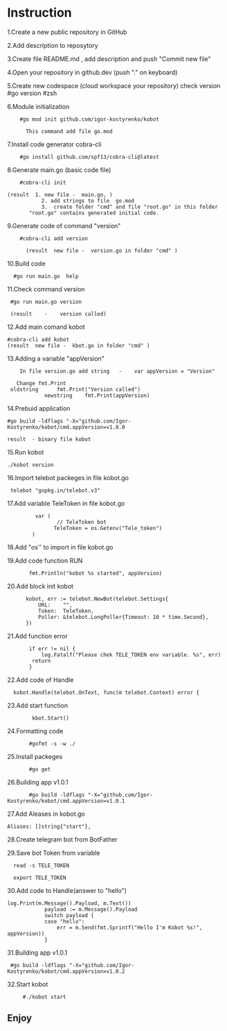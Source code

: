 # Instruction
 
1.Create a new public repository   in GitHub
	
2.Add description to reposytory
	
3.Create file README.md , add description and  push "Commit new file"
	
4.Open your repository in github.dev (push "." on keyboard)
	
5.Create new codespace (cloud workspace your repository)
	  check version  #go version
	                 #zsh
  
6.Module initialization
	
	    #go mod init github.com/igor-kostyrenko/kobot

          This command add file go.mod
  
7.Install code generator cobra-cli
      
	    #go install github.com/spf13/cobra-cli@latest
	
8.Generate main.go (basic code file)
   
	    #cobra-cli init 
	
	(result  1. new file -  main.go, )
		       2. add strings to file  go.mod
		       3.  create folder "cmd" and file "root.go" in this folder
           "root.go" contains generated initial code.
	
9.Generate code of command "version"

	    #cobra-cli add version  

          (result  new file -  version.go in folder "cmd" )

10.Build code
    
      #go run main.go  help

11.Check command version

	 #go run main.go version
	
	 (result    -    version called)

12.Add main comand kobot

	#cobra-cli add kobot
	(result  new file -  kbot.go in folder "cmd" )
	
13.Adding a variable  "appVersion" 

	    In file version.go add string   -    var appVersion = "Version"
	
	   Change fmt.Print
     oldstring      fmt.Print("Version called")   
                newstring    fmt.Print(appVersion)

14.Prebuid application
	
	#go build -ldflags "-X="github.com/Igor-Kostyrenko/kobot/cmd.appVersion=v1.0.0
	
	result  - binary file kobot

15.Run kobot
       
	./kobot version

	
16.Import telebot packeges in file kobot.go
	
	 telebot "gopkg.in/telebot.v3"
	
17.Add variable TeleToken in file kobot.go

             var (
                    // TeleToken bot
                   TeleToken = os.Getenv("Tele_token")
            )

18.Add   "os'' to import in file  kobot.go

19.Add code function RUN
   
           fmt.Println("kobot %s started", appVersion)

20.Add block init kobot

            
          kobot, err := telebot.NewBot(telebot.Settings{
              URL:    "",
              Token:  TeleToken,
              Poller: &telebot.LongPoller{Timeout: 10 * time.Second},
          })

21.Add function error
      
     

           if err != nil {
               log.Fatalf("Please chek TELE_TOKEN env variable. %s", err)
            return
           }

22.Add code of Handle

      kobot.Handle(telebot.OnText, func(m telebot.Context) error {

   
23.Add start function
 
            kbot.Start()

24.Formatting code

           #gofmt -s -w ./

25.Install packeges

           #go get

26.Building app v1.0.1

           #go build -ldflags "-X="github.com/Igor-Kostyrenko/kobot/cmd.appVersion=v1.0.1

27.Add Aleases in kobot.go

  	Aliases: []string{"start"},
	
28.Create telegram bot from BotFather

29.Save bot Token from variable

	  read -s TELE_TOKEN
	
	  export TELE_TOKEN
	
30.Add code to Handle(answer to "hello")

	log.Print(m.Message().Payload, m.Text())
	            payload := m.Message().Payload
	            switch payload {
	            case "hello":
	                err = m.Send(fmt.Sprintf("Hello I'm Kobot %s!", appVersion))
	            }
	
31.Building app v1.0.1

     #go build -ldflags "-X="github.com/Igor-Kostyrenko/kobot/cmd.appVersion=v1.0.2

32.Start kobot

         #./kobot start

## Enjoy



